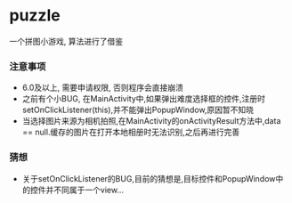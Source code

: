 # puzzle
一个拼图小游戏, 算法进行了借鉴

### 注意事项
* 6.0及以上, 需要申请权限, 否则程序会直接崩溃
* 之前有个小BUG, 在MainActivity中,如果弹出难度选择框的控件,注册时 setOnClickListener(this),并不能弹出PopupWindow,原因暂不知晓
* 当选择图片来源为相机拍照,在MainActivity的onActivityResult方法中,data == null.缓存的图片在打开本地相册时无法识别,之后再进行完善

### 猜想
* 关于setOnClickListener的BUG,目前的猜想是,目标控件和PopupWindow中的控件并不同属于一个view...
